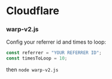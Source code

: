 # Cloudflare
### warp-v2.js

Config your referrer id and times to loop:
```javascript
const referrer = "YOUR REFERRER ID";
const timesToLoop = 10;
```
then `node warp-v2.js`

